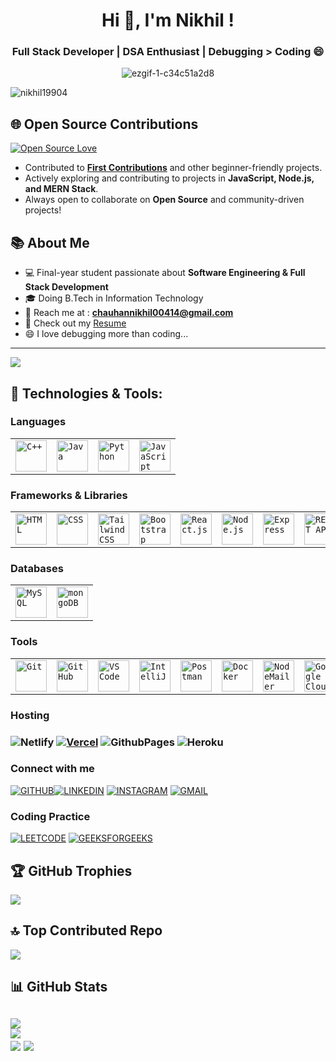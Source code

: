 <h1 align="center">Hi 👏, I'm Nikhil !</h1>
<h3 align="center">Full Stack Developer | DSA Enthusiast | Debugging > Coding 😄</h3>
	
	
<div align="center">
  <img src="https://github.com/user-attachments/assets/7eb5a3b0-e6cd-4e71-b99a-2798ea1217b0" alt="ezgif-1-c34c51a2d8" />
</div>

<p align="left"> <img src="https://komarev.com/ghpvc/?username=Nikhil19904&label=Profile%20views&color=0e75b6&style=flat" alt="nikhil19904" /> </p>

## 🌐 Open Source Contributions

[![Open Source Love](https://img.shields.io/badge/Open%20Source-%E2%9D%A4-red?style=for-the-badge&logo=github)](https://github.com/Nikhil19904)

- Contributed to **[First Contributions](https://github.com/firstcontributions/first-contributions)** and other beginner-friendly projects.
- Actively exploring and contributing to projects in **JavaScript, Node.js, and MERN Stack**.
- Always open to collaborate on **Open Source** and community-driven projects!

 
<h2 align="left">📚 About Me</h2>

- 💻 Final-year student passionate about **Software Engineering & Full Stack Development**
- 🎓 Doing B.Tech in Information Technology
- 📧 Reach me at : **chauhannikhil00414@gmail.com**
- 👦 Check out my [Resume](https://drive.google.com/file/d/1eBFHYSI_0uxiNQnb7yFXB9X61YGBqqGF/view?usp=sharing)
- 😄 I love debugging more than coding...
---
  [![](https://visitcount.itsvg.in/api?id=nikhil19904&icon=0&color=1)](https://visitcount.itsvg.in)


<h2 align="left">🌟 Technologies & Tools:</h2>
<h3 align="left">Languages</h3>
<div >
	<table>
		<tr>
			<td><code><img width="50" src="https://user-images.githubusercontent.com/25181517/192106073-90fffafe-3562-4ff9-a37e-c77a2da0ff58.png" alt="C++" title="C++"/></code></td>
			<td><code><img width="50" src="https://user-images.githubusercontent.com/25181517/117201156-9a724800-adec-11eb-9a9d-3cd0f67da4bc.png" alt="Java" title="Java"/></code></td>
			<td><code><img width="50" src="https://user-images.githubusercontent.com/25181517/183423507-c056a6f9-1ba8-4312-a350-19bcbc5a8697.png" alt="Python" title="Python"/></code></td>
			<td><code><img width="50" src="https://user-images.githubusercontent.com/25181517/117447155-6a868a00-af3d-11eb-9cfe-245df15c9f3f.png" alt="JavaScript" title="JavaScript"/></code></td>
		</tr>
	</table>
</div>
<h3 align="left">Frameworks & Libraries</h3>
<p align="left"> 
<div>
  <table>
    <tr>
      <td><code><img width="50" src="https://user-images.githubusercontent.com/25181517/192158954-f88b5814-d510-4564-b285-dff7d6400dad.png" alt="HTML" title="HTML"/></code></td>
      <td><code><img width="50" src="https://user-images.githubusercontent.com/25181517/183898674-75a4a1b1-f960-4ea9-abcb-637170a00a75.png" alt="CSS" title="CSS"/></code></td>
      <td><code><img width="50" src="https://user-images.githubusercontent.com/25181517/202896760-337261ed-ee92-4979-84c4-d4b829c7355d.png" alt="Tailwind CSS" title="Tailwind CSS"/></code></td>
      <td><code><img width="50" src="https://user-images.githubusercontent.com/25181517/183898054-b3d693d4-dafb-4808-a509-bab54cf5de34.png" alt="Bootstrap" title="Bootstrap"/></code></td>
      <td><code><img width="50" src="https://user-images.githubusercontent.com/25181517/183897015-94a058a6-b86e-4e42-a37f-bf92061753e5.png" alt="React.js" title="React.js"/></code></td>
      <td><code><img width="50" src="https://user-images.githubusercontent.com/25181517/183568594-85e280a7-0d7e-4d1a-9028-c8c2209e073c.png" alt="Node.js" title="Node.js"/></code></td>
      <td><code><img width="50" src="https://user-images.githubusercontent.com/25181517/183859966-a3462d8d-1bc7-4880-b353-e2cbed900ed6.png" alt="Express" title="Express"/></code></td>
      <td><code><img width="50" src="https://user-images.githubusercontent.com/25181517/119497190-c8de6500-bd5b-11eb-912f-8b2df1062092.png" alt="REST API" title="REST API"/></code></td>
    </tr>
  </table>
</div>
	
<h3 align="left">Databases</h3>
<div >
	<table>
		<tr>
			<td><code><img width="50" src="https://user-images.githubusercontent.com/25181517/183896128-ec99105a-ec1a-4d85-b08b-1aa1620b2046.png" alt="MySQL" title="MySQL"/></code></td>
			<td><code><img width="50" src="https://user-images.githubusercontent.com/25181517/182884177-d48a8579-2cd0-447a-b9a6-ffc7cb02560e.png" alt="mongoDB" title="mongoDB"/></code></td>
		</tr>
	</table>
</div>

<h3 align="left">Tools</h3>
<div>
  <table>
    <tr>
      <td><code><img width="50" src="https://user-images.githubusercontent.com/25181517/192108372-f71d70ac-7ae6-4c0d-8395-51d8870c2ef0.png" alt="Git" title="Git"/></code></td>
      <td><code><img width="50" src="https://user-images.githubusercontent.com/25181517/192108374-8da61ba1-99ec-41d7-80b8-fb2f7c0a4948.png" alt="GitHub" title="GitHub"/></code></td>
      <td><code><img width="50" src="https://user-images.githubusercontent.com/25181517/192108891-d86b6220-e232-423a-bf5f-90903e6887c3.png" alt="VS Code" title="VS Code"/></code></td>
      <td><code><img width="50" src="https://user-images.githubusercontent.com/25181517/192108890-200809d1-439c-4e23-90d3-b090cf9a4eea.png" alt="IntelliJ" title="IntelliJ"/></code></td>
      <td><code><img width="50" src="https://user-images.githubusercontent.com/25181517/190887576-6653f877-8439-4521-82f2-23950fc4d7ed.png" alt="Postman" title="Postman"/></code></td>
      <td><code><img width="50" src="https://user-images.githubusercontent.com/25181517/192107995-17e7f2f7-755b-4f41-8e27-32fc1d8ff640.png" alt="Docker" title="Docker"/></code></td>
      <td><code><img width="50" src="https://user-images.githubusercontent.com/25181517/233377646-7ed8c90b-6e07-44e5-842b-5d73f59297b6.png" alt="NodeMailer" title="NodeMailer"/></code></td>
      <td><code><img width="50" src="https://user-images.githubusercontent.com/25181517/182446134-4f26a2aa-2235-4ae7-a938-d728f3bfa3c0.png" alt="Google Cloud" title="Google Cloud"/></code></td>
    </tr>
  </table>
</div>


<h3 align="left">Hosting<h3>

 ![Netlify](https://img.shields.io/badge/netlify-%2300599C.svg?style=for-the-badge&logo=netlify&logoColor=#00C7B7) [![Vercel](https://img.shields.io/badge/vercel-%FFFF00.svg?style=for-the-badge&logo=vercel&logoColor=white)](https://vercel.com/nikhils-projects-a8eb8212) ![GithubPages](https://img.shields.io/badge/github%20pages-D3D3D3?style=for-the-badge&logo=github&logoColor=white) ![Heroku](https://img.shields.io/badge/heroku-%232B90D9.svg?style=for-the-badge&logo=heroku&logoColor=white)

<h3 align ="left">Connect with me</h3>

 [![GITHUB](https://img.shields.io/badge/-GITHUB-%23000000?style=for-the-badge&logo=github&logoColor=white)](https://github.com/Nikhil19904)[![LINKEDIN](https://img.shields.io/badge/-LINKEDIN-F08080?style=for-the-badge&logo=linkedin&logoColor=white)](https://www.linkedin.com/in/nikhil19904/)
 [![INSTAGRAM](https://img.shields.io/badge/-INSTAGRAM-%23430098?style=for-the-badge&logo=instagram&logoColor=white)](https://www.instagram.com/nikhil_suryavanshi20/) [![GMAIL](https://img.shields.io/badge/-GMAIL-%23E34F26?style=for-the-badge&logo=gmail&logoColor=white)](https://@chauhannikhil00414@gmail.com) 

<h3 align="left">Coding Practice</h3>

 [![LEETCODE](https://img.shields.io/badge/LEETCODE-00FFFF?style=for-the-badge&logo=leetcode&logoColor=white)](https://leetcode.com/u/Nikhil_19904/) [![GEEKSFORGEEKS](https://img.shields.io/badge/GEEKSFORGEEKS-00FF00.svg?style=for-the-badge&logo=geeksforgeeks&logoColor=white)](https://www.geeksforgeeks.org/user/nc429529/)

 
<h2 align="left">🏆 GitHub Trophies</h2>

![](https://github-profile-trophy.vercel.app/?username=nikhil19904&theme=radical&no-frame=false&no-bg=false&margin-w=4)

<h2 align="left"> 🔝 Top Contributed Repo</h2>

![](https://github-contributor-stats.vercel.app/api?username=nikhil19904&limit=5&theme=radical&combine_all_yearly_contributions=true)

<h2 align="left">📊 GitHub Stats</h2>

![](https://github-readme-stats.vercel.app/api?username=nikhil19904&theme=radical&hide_border=false&include_all_commits=false&count_private=false)<br/>
![](https://nirzak-streak-stats.vercel.app/?user=Nikhil19904&theme=radical&hide_border=false)<br/>
![](http://github-profile-summary-cards.vercel.app/api/cards/repos-per-language?username=Nikhil19904&theme=default)
![](http://github-profile-summary-cards.vercel.app/api/cards/most-commit-language?username=Nikhil19904&theme=default)
---





